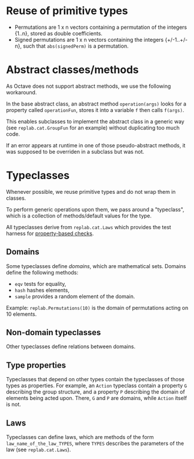 # Reuse of primitive types

- Permutations are 1 x n vectors containing a permutation of the integers {1..n}, stored as double coefficients.
- Signed permutations are 1 x n vectors containing the integers {+/-1..+/-n}, such that `abs(signedPerm)` is a permutation.

# Abstract classes/methods

As Octave does not support abstract methods, we use the following workaround.

In the base abstract class, an abstract method `operation(args)` looks for a property called `operationFun`, stores it into a variable `f` then calls `f(args)`.

This enables subclasses to implement the abstract class in a generic way (see `replab.cat.GroupFun` for an example) without duplicating too much code.

If an error appears at runtime in one of those pseudo-abstract methods, it was supposed to be overriden in a subclass but was not.

# Typeclasses

Whenever possible, we reuse primitive types and do not wrap them in classes.

To perform generic operations upon them, we pass around a "typeclass", which is a collection of methods/default values for the type.

All typeclasses derive from `replab.cat.Laws` which provides the test harness for [property-based checks](https://en.wikipedia.org/wiki/QuickCheck).

## Domains

Some typeclasses define *domains*, which are mathematical sets.
Domains define the following methods:

- `eqv` tests for equality,
- `hash` hashes elements,
- `sample` provides a random element of the domain.

Example: `replab.Permutations(10)` is the domain of permutations acting on 10 elements.

## Non-domain typeclasses

Other typeclasses define relations between domains.

## Type properties

Typeclasses that depend on other types contain the typeclasses of those types as properties.
For example, an `Action` typeclass contain a property `G` describing the group structure, and a property `P` describing the domain of elements being acted upon.
There, `G` and `P` are domains, while `Action` itself is not.

## Laws

Typeclasses can define laws, which are methods of the form `law_name_of_the_law_TYPES`, where `TYPES` describes the parameters of the law (see `replab.cat.Laws`).

